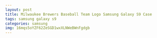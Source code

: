 ```yaml
---
layout: post
title: Milwaukee Brewers Baseball Team Logo Samsung Galaxy S9 Case
tags: samsung galaxy s9
categories: samsung
img: 16mqs5oYZF62ZeSGD1wxXLNWeBWnFgdgb
---
```

